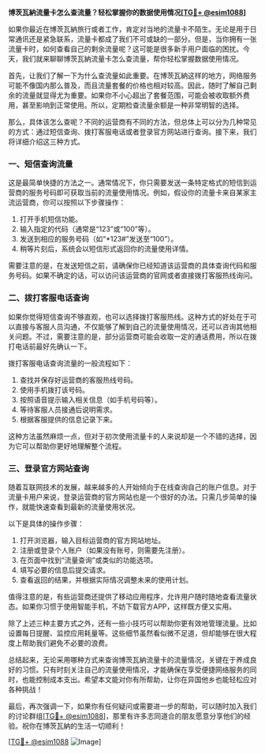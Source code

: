 **博茨瓦納流量卡怎么查流量？轻松掌握你的数据使用情况[[TG💪+ @esim1088](https://t.me/s/esim1088)]**

如果你最近在博茨瓦納旅行或者工作，肯定对当地的流量卡不陌生。无论是用于日常通讯还是紧急联系，流量卡都成了我们不可或缺的一部分。但是，当你拥有一张流量卡时，如何查看自己的剩余流量呢？这可能是很多新手用户面临的困扰。今天，我们就来聊聊博茨瓦納流量卡怎么查流量，帮你轻松掌握数据使用情况。

首先，让我们了解一下为什么查流量如此重要。在博茨瓦納这样的地方，网络服务可能不像国内那么普及，而且流量套餐的价格也相对较高。因此，随时了解自己剩余的流量就显得尤为重要。如果你不小心超出了套餐范围，可能会被收取额外费用，甚至影响到正常使用。所以，定期检查流量余额是一种非常明智的选择。

那么，具体该怎么查呢？不同的运营商有不同的方法，但总体上可以分为几种常见的方式：通过短信查询、拨打客服电话或者登录官方网站进行查询。接下来，我们将详细介绍这三种方式。

### 一、短信查询流量

这是最简单快捷的方法之一。通常情况下，你只需要发送一条特定格式的短信到运营商的服务号码即可获取当前的流量使用情况。例如，假设你的流量卡来自某家主流运营商，你可以按照以下步骤操作：

1. 打开手机短信功能。
2. 输入指定的代码（通常是“123”或“100”等）。
3. 发送到相应的服务号码（如“*123#”发送至“100”）。
4. 稍等片刻后，系统会以短信形式返回你的流量使用详情。

需要注意的是，在发送短信之前，请确保你已经知道该运营商的具体查询代码和服务号码。如果不确定的话，可以访问该运营商的官网或者直接拨打客服热线询问。

### 二、拨打客服电话查询

如果你觉得短信查询不够直观，也可以选择拨打客服热线。这种方式的好处在于可以直接与客服人员沟通，不仅能够了解到自己的流量使用情况，还可以咨询其他相关问题。不过，需要注意的是，部分运营商可能会收取一定的通话费用，所以在拨打电话前最好先确认一下。

拨打客服电话查询流量的一般流程如下：

1. 查找并保存好运营商的客服热线号码。
2. 使用手机拨打该号码。
3. 按照语音提示输入相关信息（如手机号码等）。
4. 等待客服人员接通后说明需求。
5. 根据客服提供的信息记录下来。

这种方法虽然麻烦一点，但对于初次使用流量卡的人来说却是一个不错的选择，因为它可以帮助你更好地理解整个流程。

### 三、登录官方网站查询

随着互联网技术的发展，越来越多的人开始倾向于在线查询自己的账户信息。对于流量卡用户来说，登录运营商的官方网站也是一个很好的办法。只需几步简单的操作，就能快速查看到最新的流量使用状况。

以下是具体的操作步骤：

1. 打开浏览器，输入目标运营商的官方网站地址。
2. 注册或登录个人账户（如果没有账号，则需要先注册）。
3. 在页面中找到“流量查询”或类似的功能选项。
4. 填写必要的信息后提交请求。
5. 查看返回的结果，并根据实际情况调整未来的使用计划。

值得注意的是，有些运营商还提供了移动应用程序，允许用户随时随地查看流量状态。如果你习惯于使用智能手机，不妨下载官方APP，这样既方便又实用。

除了上述三种主要方式之外，还有一些小技巧可以帮助你更有效地管理流量。比如设置每日提醒、监控应用耗量等。这些细节虽然看似微不足道，但却能够在很大程度上帮助我们避免不必要的浪费。

总结起来，无论采用哪种方式来查询博茨瓦納流量卡的流量情况，关键在于养成良好的习惯。只有时刻关注自己的流量使用情况，才能确保在享受便捷网络服务的同时，也能控制成本支出。希望本文能对你有所帮助，让你在异国他乡也能轻松应对各种挑战！

最后，再次强调一下，如果你有任何疑问或需要进一步的帮助，可以随时加入我们的讨论群组[[TG💪+ @esim1088](https://t.me/s/esim1088)]，那里有许多志同道合的朋友愿意分享他们的经验。祝你在博茨瓦納的生活一切顺利！

[[TG💪+ @esim1088](https://t.me/s/esim1088) ![Image](https://i.postimg.cc/4NQfJmqS/Snipaste-2025-05-13-00-14-12.png)]